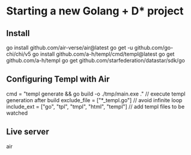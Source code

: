 # Starting a new Golang + D* project

## Install

go install github.com/air-verse/air@latest
go get -u github.com/go-chi/chi/v5
go install github.com/a-h/templ/cmd/templ@latest
go get github.com/a-h/templ
go get github.com/starfederation/datastar/sdk/go

## Configuring Templ with Air

cmd = "templ generate && go build -o ./tmp/main.exe ." // execute templ generation after build
exclude_file = ["*_templ.go"] // avoid infinite loop
include_ext = ["go", "tpl", "tmpl", "html", "templ"] // add templ files to be watched

## Live server

air

